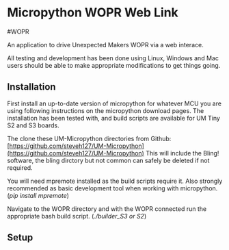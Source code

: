 # Micropython WOPR Web Link

#WOPR

An application to drive Unexpected Makers WOPR via a web interace.

All testing and development has been done using Linux, Windows and Mac users 
should be able to make appropriate modifications to get things going.

## Installation

First install an up-to-date version of micropython for whatever MCU
you are using following instructions on the micropython download pages. 
The installation has been tested with, and build scripts are available 
for UM Tiny S2 and S3 boards.

The clone these UM-Micropython directories from Github:  [https://github.com/steveh127/UM-Micropython](https://github.com/steveh127/UM-Micropython)
This will include the Bling! software, the bling dirctory but not common 
can safely be deleted if not required.

You will need mpremote installed as the build scripts require it. Also
strongly recommended as basic development tool when working with 
micropython. (_pip install mpremote_)

Navigate to the WOPR directory and with the WOPR connected run the appropriate
bash build script. (*./builder_S3 or S2*)

## Setup

